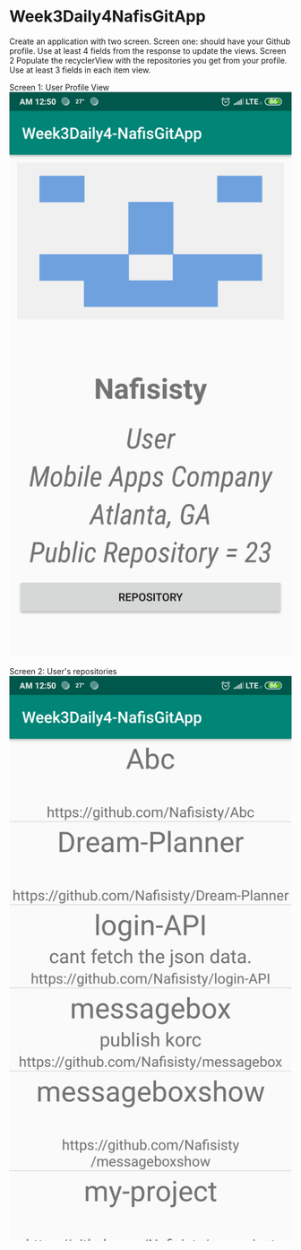# Week3Daily4NafisGitApp
Create an application with two screen. Screen one: should have your Github profile. Use at least 4 fields from the response to update the views. Screen 2 Populate the recyclerView with the repositories you get from your profile. Use at least 3 fields in each item view.

Screen 1: User Profile View
![](app/src/main/res/drawable/screenshot_1.png)

Screen 2: User's repositories
![](app/src/main/res/drawable/screenshot_2.png)
